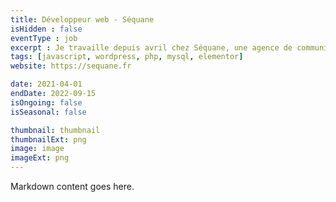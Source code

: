 ```yaml
---
title: Développeur web - Séquane
isHidden : false
eventType : job
excerpt : Je travaille depuis avril chez Séquane, une agence de communication qui à deux pôles, web et print. Mes missions se situent dans le développement des sites internet, la gestion de projets, le SAV, la formation, etc.
tags: [javascript, wordpress, php, mysql, elementor]
website: https://sequane.fr

date: 2021-04-01
endDate: 2022-09-15
isOngoing: false
isSeasonal: false

thumbnail: thumbnail
thumbnailExt: png
image: image
imageExt: png
---
```


Markdown content goes here.
